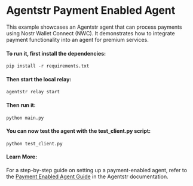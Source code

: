 # Agentstr Payment Enabled Agent

This example showcases an Agentstr agent that can process payments using Nostr Wallet Connect (NWC). It demonstrates how to integrate payment functionality into an agent for premium services.

#### To run it, first install the dependencies:

`pip install -r requirements.txt`

#### Then start the local relay:

`agentstr relay start`

#### Then run it:

`python main.py`

#### You can now test the agent with the test_client.py script:

`python test_client.py`

#### Learn More:

For a step-by-step guide on setting up a payment-enabled agent, refer to the [Payment Enabled Agent Guide](https://docs.agentstr.com/getting_started/payment_enabled_agent.html) in the Agentstr documentation.
